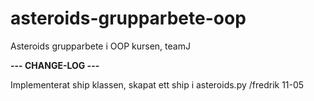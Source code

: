 # asteroids-grupparbete-oop
Asteroids grupparbete i OOP kursen, teamJ


**--- CHANGE-LOG ---**


Implementerat ship klassen, skapat ett ship i asteroids.py /fredrik 11-05

